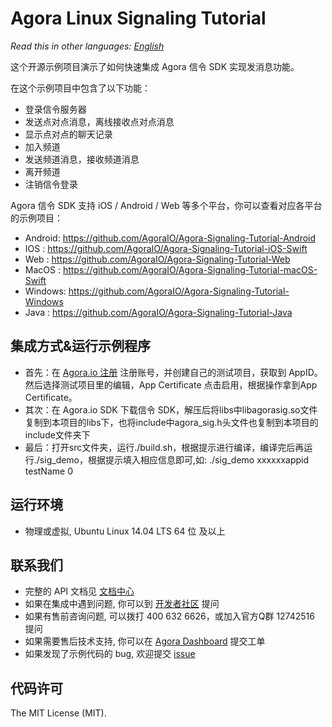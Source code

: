 # Agora Linux Signaling Tutorial

*Read this in other languages: [English](README.md)*

这个开源示例项目演示了如何快速集成 Agora 信令 SDK 实现发消息功能。

在这个示例项目中包含了以下功能：

- 登录信令服务器
- 发送点对点消息，离线接收点对点消息
- 显示点对点的聊天记录
- 加入频道
- 发送频道消息，接收频道消息
- 离开频道
- 注销信令登录

Agora 信令 SDK 支持 iOS / Android / Web 等多个平台，你可以查看对应各平台的示例项目：
- Android: https://github.com/AgoraIO/Agora-Signaling-Tutorial-Android
- IOS    : https://github.com/AgoraIO/Agora-Signaling-Tutorial-iOS-Swift
- Web    : https://github.com/AgoraIO/Agora-Signaling-Tutorial-Web
- MacOS  : https://github.com/AgoraIO/Agora-Signaling-Tutorial-macOS-Swift
- Windows: https://github.com/AgoraIO/Agora-Signaling-Tutorial-Windows
- Java   : https://github.com/AgoraIO/Agora-Signaling-Tutorial-Java

## 集成方式&运行示例程序
- 首先：在 [Agora.io 注册](https://dashboard.agora.io/cn/signup/) 注册账号，并创建自己的测试项目，获取到 AppID。
然后选择测试项目里的编辑，App Certificate 点击启用，根据操作拿到App Certificate。
- 其次：在 Agora.io SDK 下载信令 SDK，解压后将libs中libagorasig.so文件复制到本项目的libs下，也将include中agora_sig.h头文件也复制到本项目的include文件夹下
- 最后：打开src文件夹，运行./build.sh，根据提示进行编译，编译完后再运行./sig_demo，根据提示填入相应信息即可,如: ./sig_demo xxxxxxappid testName 0

## 运行环境
- 物理或虚拟, Ubuntu Linux 14.04 LTS 64 位 及以上

## 联系我们
- 完整的 API 文档见 [文档中心](https://docs.agora.io/cn/)
- 如果在集成中遇到问题, 你可以到 [开发者社区](https://dev.agora.io/cn/) 提问
- 如果有售前咨询问题, 可以拨打 400 632 6626，或加入官方Q群 12742516 提问
- 如果需要售后技术支持, 你可以在 [Agora Dashboard](https://dashboard.agora.io) 提交工单
- 如果发现了示例代码的 bug, 欢迎提交 [issue](https://github.com/AgoraIO/Agora-Signaling-Tutorial-Linux/issues)

## 代码许可
The MIT License (MIT).

